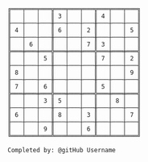 
    ╔═══╤═══╤═══╦═══╤═══╤═══╦═══╤═══╤═══╗
    ║   │   │   ║ 3 │   │   ║ 4 │   │   ║
    ╟───┼───┼───╫───┼───┼───╫───┼───┼───╢
    ║ 4 │   │   ║ 6 │   │ 2 ║   │   │ 5 ║
    ╟───┼───┼───╫───┼───┼───╫───┼───┼───╢
    ║   │ 6 │   ║   │   │ 7 ║ 3 │   │   ║
    ╠═══╪═══╪═══╬═══╪═══╪═══╬═══╪═══╪═══╣
    ║   │   │ 5 ║   │   │   ║ 7 │   │ 2 ║
    ╟───┼───┼───╫───┼───┼───╫───┼───┼───╢
    ║ 8 │   │   ║   │   │   ║   │   │ 9 ║
    ╟───┼───┼───╫───┼───┼───╫───┼───┼───╢
    ║ 7 │   │ 6 ║   │   │   ║ 5 │   │   ║
    ╠═══╪═══╪═══╬═══╪═══╪═══╬═══╪═══╪═══╣
    ║   │   │ 3 ║ 5 │   │   ║   │ 8 │   ║
    ╟───┼───┼───╫───┼───┼───╫───┼───┼───╢
    ║ 6 │   │   ║ 8 │   │ 3 ║   │   │ 7 ║
    ╟───┼───┼───╫───┼───┼───╫───┼───┼───╢
    ║   │   │ 9 ║   │   │ 6 ║   │   │   ║
    ╚═══╧═══╧═══╩═══╧═══╧═══╩═══╧═══╧═══╝

    Completed by: @gitHub Username